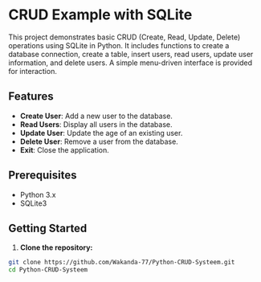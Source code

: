 # CRUD Example with SQLite

This project demonstrates basic CRUD (Create, Read, Update, Delete) operations using SQLite in Python. 
It includes functions to create a database connection, create a table, insert users, read users, update user information, and delete users. 
A simple menu-driven interface is provided for interaction.

## Features

- **Create User**: Add a new user to the database.
- **Read Users**: Display all users in the database.
- **Update User**: Update the age of an existing user.
- **Delete User**: Remove a user from the database.
- **Exit**: Close the application.

## Prerequisites

- Python 3.x
- SQLite3

## Getting Started

1. **Clone the repository:**

```bash
git clone https://github.com/Wakanda-77/Python-CRUD-Systeem.git
cd Python-CRUD-Systeem
